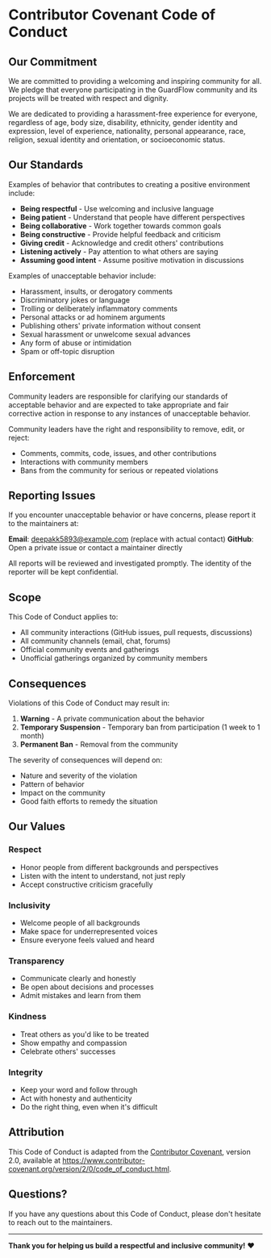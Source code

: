 # Contributor Covenant Code of Conduct

## Our Commitment

We are committed to providing a welcoming and inspiring community for all. We pledge that everyone participating in the GuardFlow community and its projects will be treated with respect and dignity.

We are dedicated to providing a harassment-free experience for everyone, regardless of age, body size, disability, ethnicity, gender identity and expression, level of experience, nationality, personal appearance, race, religion, sexual identity and orientation, or socioeconomic status.

## Our Standards

Examples of behavior that contributes to creating a positive environment include:

- **Being respectful** - Use welcoming and inclusive language
- **Being patient** - Understand that people have different perspectives
- **Being collaborative** - Work together towards common goals
- **Being constructive** - Provide helpful feedback and criticism
- **Giving credit** - Acknowledge and credit others' contributions
- **Listening actively** - Pay attention to what others are saying
- **Assuming good intent** - Assume positive motivation in discussions

Examples of unacceptable behavior include:

- Harassment, insults, or derogatory comments
- Discriminatory jokes or language
- Trolling or deliberately inflammatory comments
- Personal attacks or ad hominem arguments
- Publishing others' private information without consent
- Sexual harassment or unwelcome sexual advances
- Any form of abuse or intimidation
- Spam or off-topic disruption

## Enforcement

Community leaders are responsible for clarifying our standards of acceptable behavior and are expected to take appropriate and fair corrective action in response to any instances of unacceptable behavior.

Community leaders have the right and responsibility to remove, edit, or reject:
- Comments, commits, code, issues, and other contributions
- Interactions with community members
- Bans from the community for serious or repeated violations

## Reporting Issues

If you encounter unacceptable behavior or have concerns, please report it to the maintainers at:

**Email**: deepakk5893@example.com (replace with actual contact)
**GitHub**: Open a private issue or contact a maintainer directly

All reports will be reviewed and investigated promptly. The identity of the reporter will be kept confidential.

## Scope

This Code of Conduct applies to:
- All community interactions (GitHub issues, pull requests, discussions)
- All community channels (email, chat, forums)
- Official community events and gatherings
- Unofficial gatherings organized by community members

## Consequences

Violations of this Code of Conduct may result in:

1. **Warning** - A private communication about the behavior
2. **Temporary Suspension** - Temporary ban from participation (1 week to 1 month)
3. **Permanent Ban** - Removal from the community

The severity of consequences will depend on:
- Nature and severity of the violation
- Pattern of behavior
- Impact on the community
- Good faith efforts to remedy the situation

## Our Values

### Respect
- Honor people from different backgrounds and perspectives
- Listen with the intent to understand, not just reply
- Accept constructive criticism gracefully

### Inclusivity
- Welcome people of all backgrounds
- Make space for underrepresented voices
- Ensure everyone feels valued and heard

### Transparency
- Communicate clearly and honestly
- Be open about decisions and processes
- Admit mistakes and learn from them

### Kindness
- Treat others as you'd like to be treated
- Show empathy and compassion
- Celebrate others' successes

### Integrity
- Keep your word and follow through
- Act with honesty and authenticity
- Do the right thing, even when it's difficult

## Attribution

This Code of Conduct is adapted from the [Contributor Covenant](https://www.contributor-covenant.org), version 2.0, available at https://www.contributor-covenant.org/version/2/0/code_of_conduct.html.

## Questions?

If you have any questions about this Code of Conduct, please don't hesitate to reach out to the maintainers.

---

**Thank you for helping us build a respectful and inclusive community!** ❤️

